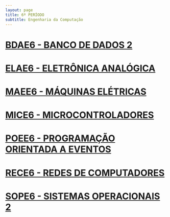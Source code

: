 ```yaml
---
layout: page
title: 6º PERÍODO 
subtitle: Engenharia da Computação
---
```


# [BDAE6 - BANCO DE DADOS 2](cursos/5periodo/bdae6.md) 
# [ELAE6 - ELETRÔNICA ANALÓGICA](cursos/5periodo/elae6.md) 
# [MAEE6 - MÁQUINAS ELÉTRICAS](cursos/5periodo/maee6.md) 
# [MICE6 - MICROCONTROLADORES](cursos/5periodo/mice6.md) 
# [POEE6 - PROGRAMAÇÃO ORIENTADA A EVENTOS](cursos/5periodo/poee6.md) 
# [RECE6 - REDES DE COMPUTADORES](cursos/5periodo/rece6.md) 
# [SOPE6 - SISTEMAS OPERACIONAIS 2](cursos/5periodo/sope6.md) 
